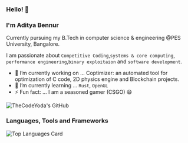 ### Hello! 👋
### I'm Aditya Bennur

Currently pursuing my B.Tech in computer science & engineering @PES University, Bangalore.

I am passionate about ```Competitive Coding```,```systems & core computing```, ```performance engineering```,```binary exploitaion``` and ```software development```.

- 🔭 I’m currently working on ... Coptimizer: an automated tool for optimization of C code, 2D physics engine and Blockchain projects.
- 🌱 I’m currently learning ... ```Rust```, ```OpenGL```
- ⚡ Fun fact: ... I am a seasoned gamer (CSGO) 😄 


![TheCodeYoda's GitHub](https://github-readme-stats.vercel.app/api?username=TheCodeYoda&count_private=true&show_icons=true&theme=radical)

### Languages, Tools and Frameworks

![Top Languages Card](https://github-readme-stats.vercel.app/api/top-langs/?username=TheCodeYoda&layout=compact&hide=javascript,html,css,php&theme=radical)

<!--
**sriram1999s/sriram1999s** is a ✨ _special_ ✨ repository because its `README.md` (this file) appears on your GitHub profile.

Here are some ideas to get you started:

- 🔭 I’m currently working on ...
- 🌱 I’m currently learning ...
- 👯 I’m looking to collaborate on ...
- 🤔 I’m looking for help with ...
- 💬 Ask me about ...
- 📫 How to reach me: ...
- 😄 Pronouns: ...
- ⚡ Fun fact: ...
-->
